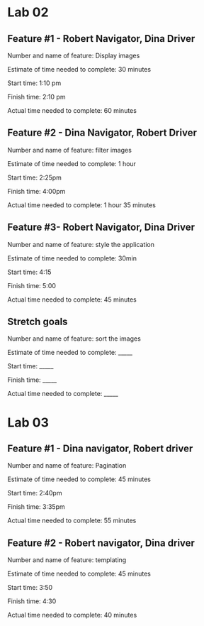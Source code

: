 # Lab 02

## Feature #1 - Robert Navigator, Dina Driver
Number and name of feature: Display images

Estimate of time needed to complete: 30 minutes

Start time: 1:10 pm

Finish time: 2:10 pm

Actual time needed to complete: 60 minutes

## Feature #2 - Dina Navigator, Robert Driver
Number and name of feature: filter images

Estimate of time needed to complete: 1 hour

Start time: 2:25pm

Finish time: 4:00pm

Actual time needed to complete: 1 hour 35 minutes

## Feature #3- Robert Navigator, Dina Driver
Number and name of feature: style the application

Estimate of time needed to complete: 30min

Start time: 4:15

Finish time: 5:00

Actual time needed to complete: 45 minutes

## Stretch goals
Number and name of feature: sort the images

Estimate of time needed to complete: _____

Start time: _____

Finish time: _____

Actual time needed to complete: _____


# Lab 03

## Feature #1 - Dina navigator, Robert driver
Number and name of feature: Pagination

Estimate of time needed to complete: 45 minutes

Start time: 2:40pm

Finish time: 3:35pm

Actual time needed to complete: 55 minutes

## Feature #2 - Robert navigator, Dina driver
Number and name of feature: templating

Estimate of time needed to complete: 45 minutes

Start time: 3:50

Finish time: 4:30

Actual time needed to complete: 40 minutes